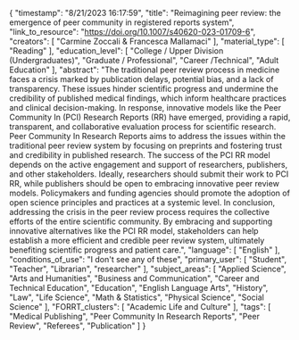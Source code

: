 {
    "timestamp": "8/21/2023 16:17:59",
    "title": "Reimagining peer review: the emergence of peer community in registered reports system",
    "link_to_resource": "https://doi.org/10.1007/s40620-023-01709-6",
    "creators": [
        "Carmine Zoccali & Francesca Mallamaci"
    ],
    "material_type": [
        "Reading"
    ],
    "education_level": [
        "College / Upper Division (Undergraduates)",
        "Graduate / Professional",
        "Career /Technical",
        "Adult Education"
    ],
    "abstract": "The traditional peer review process in medicine faces a crisis marked by publication delays, potential bias, and a lack of transparency. These issues hinder scientific progress and undermine the credibility of published medical findings, which inform healthcare practices and clinical decision-making. In response, innovative models like the Peer Community In (PCI) Research Reports (RR) have emerged, providing a rapid, transparent, and collaborative evaluation process for scientific research. Peer Community In Research Reports aims to address the issues within the traditional peer review system by focusing on preprints and fostering trust and credibility in published research. The success of the PCI RR model depends on the active engagement and support of researchers, publishers, and other stakeholders. Ideally, researchers should submit their work to PCI RR, while publishers should be open to embracing innovative peer review models. Policymakers and funding agencies should promote the adoption of open science principles and practices at a systemic level. In conclusion, addressing the crisis in the peer review process requires the collective efforts of the entire scientific community. By embracing and supporting innovative alternatives like the PCI RR model, stakeholders can help establish a more efficient and credible peer review system, ultimately benefiting scientific progress and patient care.",
    "language": [
        "English"
    ],
    "conditions_of_use": "I don't see any of these",
    "primary_user": [
        "Student",
        "Teacher",
        "Librarian",
        "researcher"
    ],
    "subject_areas": [
        "Applied Science",
        "Arts and Humanities",
        "Business and Communication",
        "Career and Technical Education",
        "Education",
        "English Language Arts",
        "History",
        "Law",
        "Life Science",
        "Math & Statistics",
        "Physical Science",
        "Social Science"
    ],
    "FORRT_clusters": [
        "Academic Life and Culture"
    ],
    "tags": [
        "Medical Publishing",
        "Peer Community In Research Reports",
        "Peer Review",
        "Referees",
        "Publication"
    ]
}